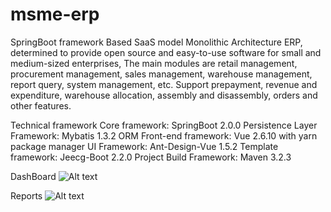 # msme-erp
 SpringBoot framework Based SaaS model Monolithic Architecture ERP, determined to provide open source and easy-to-use software for small and medium-sized enterprises, The main modules are retail management, procurement management, sales management, warehouse management, report query, system management, etc. Support prepayment, revenue and expenditure, warehouse allocation, assembly and disassembly, orders and other features. 



Technical framework
Core framework: SpringBoot 2.0.0
Persistence Layer Framework: Mybatis 1.3.2 ORM
Front-end framework: Vue 2.6.10 with yarn package manager
UI Framework: Ant-Design-Vue 1.5.2
Template framework: Jeecg-Boot 2.2.0
Project Build Framework: Maven 3.2.3



DashBoard
 ![Alt text](https://user-images.githubusercontent.com/39233553/158424637-b34bf00f-9241-4a8a-99c0-44df81fc6c86.PNG?raw=true "Dashboard")


Reports
![Alt text](https://user-images.githubusercontent.com/39233553/158424661-5212ed26-1eae-43f5-8160-b5c962a9c56a.PNG?raw=true "Reports")
